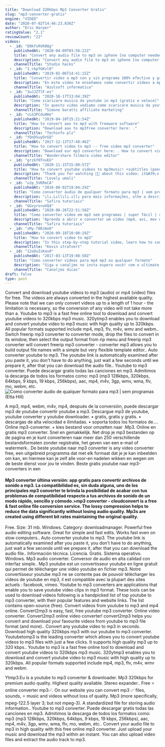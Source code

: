 ```yaml
---
title: "Download 320kbps Mp3 Converter Gratis"
slug: "mp3-converter-gratis"
engine: "VIDEO"
date: "2020-07-02T14:46:23.836Z"
author: "Eric Harper"
ratingValue: "2.1"
reviewCount: "22"
videos:
  - _id: "ENkfsRVK0Qg"
    publishedAt: "2020-04-09T03:58:22Z"
    title: "Convert any audio file to mp3 on iphone [no computer needed] method #2"
    description: "Convert any audio file to mp3 on iphone [no computer needed] method #2 producing electronic chill-pop music in garageband (macos)"
    channelTitle: "Studio hacks"
  - _id: "1_ckpfGKvl0"
    publishedAt: "2019-02-06T14:41:15Z"
    title: "Convertir video a mp3 con y sin programa 100% efectivo y gratis! 2019!!"
    description: "En este vídeo te enseñamos como convertir vídeos a mp3, utilizando 2 métodos, el primero es con una aplicación, la cual la encuentras en este enlace."
    channelTitle: "Azulsoft informatica"
  - _id: "3uJJZTlF-es"
    publishedAt: "2020-10-17T13:04:39Z"
    title: "Come scaricare musica da youtube in mp3 (gratis e veloce)"
    description: "In questo video vediamo come scaricare musica da youtube in mp3. Sito per scaricare musica: visita il mio sito:"
    channelTitle: "Simone baratti affiliate marketing"
  - _id: "cLG3PCduHHo"
    publishedAt: "2019-04-10T15:21:54Z"
    title: "How to convert aax to mp3 with freeware software"
    description: "Download aax to mp3free converter here: ."
    channelTitle: "Techinfo plz"
  - _id: "YQnDSuyDrGQ"
    publishedAt: "2017-12-13T17:48:46Z"
    title: "How to convert video to mp3 -- free video mp3 converter"
    description: "Download our mp3 converter here: . How to convert video to mp3 fast, easy, &amp; 100% free! so if you need to extract the ambiance, music,"
    channelTitle: "Wondershare filmora video editor"
  - _id: "grzkf0TnvEU"
    publishedAt: "2020-11-15T15:00:57Z"
    title: "How to convert youtube videos to mp3music! +subtitles (pano magkaroon ng music) |lovely umali"
    description: "Thank you for watching 🧡🥰 about this video: it&#39;s all about on how to convert youtube videos to mp3music you can also use"
    channelTitle: "Lovely umali"
  - _id: "uJp_5VKReCA"
    publishedAt: "2016-08-02T19:04:29Z"
    title: "Como converter áudio de qualquer formato para mp3 | sem programas"
    description: "ılı.Lıllılı.ıllı para mais informações, olhe a descrição ılı.Lıllılı.ıllı ▻ gostou? like ✓ quer mais? inscreva-se ✓ ▻ inscreva-se aqui -"
    channelTitle: "Safira tutoriais"
  - _id: "GGvyrorwVQ4"
    publishedAt: "2020-08-26T22:51:58Z"
    title: "Como converter vídeo em mp3 sem programas | super fácil | conversor online grátis"
    description: "Aprenda a abrir e converter um vídeo (mp4, avi, mov e outros formatos) em um arquivo de áudio .Mp3 sem baixar nenhum programa no seu computador. Com o"
    channelTitle: "Safira tutoriais"
  - _id: "sMy-T8RJAo0"
    publishedAt: "2020-09-18T10:00:29Z"
    title: "How to convert video to mp3"
    description: "In this step-by-step tutorial video, learn how to convert a video file (e.G. Mp4 or mkv) into an mp3 audio file format. 0:00 introduction 0:34 example video with"
    channelTitle: "Kevin stratvert"
  - _id: "I2oDuIsKas0"
    publishedAt: "2017-03-13T19:08:50Z"
    title: "Como converter vídeos para mp4 mp3 ou qualquer formato"
    description: "Siga o canaljms no insta espero você! com o ultimate vídeo converter você converte vídeos para qualquer formato,"
    channelTitle: "Canaljms dicas"
draft: false
type: post
---
```


Convert and download youtube videos to mp3 (audio) or mp4 (video) files for free. The videos are always converted in the highest available quality. Please note that we can only convert videos up to a length of 1 hour - the limitation is necessary, so the conversion of any video will not take more than a. Youtube to mp3 is a fast free online tool to download and convert youtube videos to 320kbps mp3 music. 320ytmp3 enables you to download and convert youtube video to mp3 music with high quality up to 320kbps. All popular formats supported include mp4, mp3, flv, m4v, wmv and webm.. Switch freerip mp3 converter to converter mode, drop the files to convert in its window, then select the output format from rip menu and freerip mp3 converter will convert freerip mp3 converter - converter mp3 allows you to build output file names with a simple but very flexible template editor.. Auto converter youtube to mp3. The youtube link is automatically examined after you paste it, you don&#39;t have to do anything, just wait a few seconds until we prepare it, after that you can download the audio file.. Youtube to mp3 converter. Puede descargar gratis todas las canciones en mp3. Admitimos la descarga de todos los formatos como: mp3 (mp3 128kbps, 320kbps, 64kbps, 9 kbps, 19 kbps, 256kbps), aac, mp4, m4v, 3gp, wmv, wma, flv, mo, webm, etc.
![Como converter áudio de qualquer formato para mp3 | sem programas (Etta Hill)](https://i.ytimg.com/vi/uJp_5VKReCA/hqdefault.jpg "Como converter áudio de qualquer formato para mp3 | sem programas (Catherine Abbott)")

A mp3, mp4, webm, m4v, mp4, después de la conversión, puede descargar mp3 de youtube convertir youtube a mp3. Descargue mp3 de youtube, youtube converter y youtube downloader. • gratis, gratis y gratis. • descargas de alta velocidad e ilimitadas. • soporta todos los formatos de.... Online mp3-converter. + kies bestand voor omzetten naar .Mp3. Online en gratis mp3 converter. Snel en gemakkelijk. Net drop je mp3 bestanden op de pagina en je kunt converteren naar meer dan 250 verschillende bestandsformaten zonder registratie, het geven van een e-mail of watermerk.. De beste youtube naar mp3 converter is any video converter free, een uitgebreid programma dat met elk formaat dat je je kan inbeelden om kan, en hiermee kan je zelf alle voor-en nadelen wikken en wegen om de beste dienst voor jou te vinden. Beste gratis youtube naar mp3-converters in een
<!--inArticleAds-->

<!--galleryOne-->

#### Mp3 converter última versión: app gratis para convertir archivos de sonido a mp3. La compatibilidad es, sin duda alguna, uno de los principales mp3 converter te brinda la posibilidad de acabar con tus problemas de compatibilidad respecto a tus archivos de sonido de un modo rápido, sencillo y cómodo.&gt;mp3 converter - cloudconvert is a free &amp; fast online file conversion service. The lossy compression helps to reduce the data significantly without losing audio quality. Mp3s are created using different bit rates maintaining the original quality.
<!--inArticleAds-->

<!--galleryTwo-->

Free. Size: 31 mb. Windows. Category: downloadmanager. Powerful free audio editing software. Great for simple and fast edits. Works fast even on slow computers.. Auto converter youtube to mp3. The youtube link is automatically examined after you paste it, you don&#39;t have to do anything, just wait a few seconds until we prepare it, after that you can download the audio file.. Información técnica. Licencia. Gratis. Sistema operativo. Windows. Mp3 audio converter. Conversor de audio en alta calidad con interfaz simple.. Mp3 youtube est un convertisseur youtube en ligne gratuit qui permet de télécharger une vidéo youtube en fichier mp3. Notre convertisseur youtube mp3 ne se contente pas de pouvoir télécharger les videos de youtube en mp3, il est compatible avec la plupart des sites actuels : facebook, vimeo. Youtube to mp3 converters are applications that enable you to save youtube video clips in mp3 format. These tools can be used to download videos following is a handpicked list of top youtube to mp3 converter, with their popular features and website links. The list contains open-source (free). Convert videos from youtube to mp3 and mp4 online. Convert2mp3 is easy, fast, free youtube mp3 converter. Online video converter. Convert2mp3 online video converter! convert2mp3 helps you convert and download your favourite videos from youtube to mp3 file format (and more).. Convert any youtube video to mp3 in seconds. Download high quality 320kbps mp3 with our youtube to mp3 converter. Youtubetomp3 is the leading converter which allows you to convert youtube videos to mp3 files with just a few clicks. It supports high quality mp3 up to 320 kbps.. Youtube to mp3 is a fast free online tool to download and convert youtube videos to 320kbps mp3 music. 320ytmp3 enables you to download and convert youtube video to mp3 music with high quality up to 320kbps. All popular formats supported include mp4, mp3, flv, m4v, wmv and webm.
<!--galleryThree-->

Ytmp3.Eu is a youtube to mp3 converter &amp; downloader. Mp3 320kbps for premium audio quality. Highest quality available. Stereo expander.. Free ⭐ online converter mp3✅. On our website you can convert mp3 ✅ files, sounds, ⭐ music and videos without loss of quality. Mp3 (more specifically, mpeg-122.5 layer 3; but not mpeg-3). A standardized file for storing audio information.. Youtube to mp3 converter. Puede descargar gratis todas las canciones en mp3. Admitimos la descarga de todos los formatos como: mp3 (mp3 128kbps, 320kbps, 64kbps, 9 kbps, 19 kbps, 256kbps), aac, mp4, m4v, 3gp, wmv, wma, flv, mo, webm, etc.. Convert your audio file to mp3 in high quality with this free online mp3 converter. Just upload your music and download the mp3 within an instant. You can also upload video files and extract the audio track to mp3.